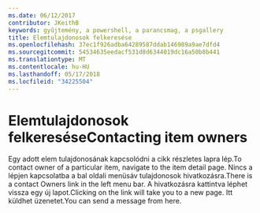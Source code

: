 ```yaml
---
ms.date: 06/12/2017
contributor: JKeithB
keywords: gyűjtemény, a powershell, a parancsmag, a psgallery
title: Elemtulajdonosok felkeresése
ms.openlocfilehash: 37ec1f926adba64289587ddab146989a9ae7dfd4
ms.sourcegitcommit: 54534635eedacf531d8d6344019dc16a50b8b441
ms.translationtype: MT
ms.contentlocale: hu-HU
ms.lasthandoff: 05/17/2018
ms.locfileid: "34225504"
---
```

# <a name="contacting-item-owners"></a><span data-ttu-id="e2bfe-103">Elemtulajdonosok felkeresése</span><span class="sxs-lookup"><span data-stu-id="e2bfe-103">Contacting item owners</span></span>

<span data-ttu-id="e2bfe-104">Egy adott elem tulajdonosának kapcsolódni a cikk részletes lapra lép.</span><span class="sxs-lookup"><span data-stu-id="e2bfe-104">To contact owner of a particular item, navigate to the item detail page.</span></span>
<span data-ttu-id="e2bfe-105">Nincs a lépjen kapcsolatba a bal oldali menüsáv tulajdonosok hivatkozásra.</span><span class="sxs-lookup"><span data-stu-id="e2bfe-105">There is a contact Owners link in the left menu bar.</span></span>
<span data-ttu-id="e2bfe-106">A hivatkozásra kattintva léphet vissza egy új lapot.</span><span class="sxs-lookup"><span data-stu-id="e2bfe-106">Clicking on the link will take you to a new page.</span></span>
<span data-ttu-id="e2bfe-107">Itt küldhet üzenetet.</span><span class="sxs-lookup"><span data-stu-id="e2bfe-107">You can send a message from here.</span></span>